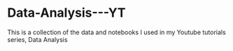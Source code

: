 # Data-Analysis---YT
This is a collection of the data and notebooks I used in my Youtube tutorials series, Data Analysis

